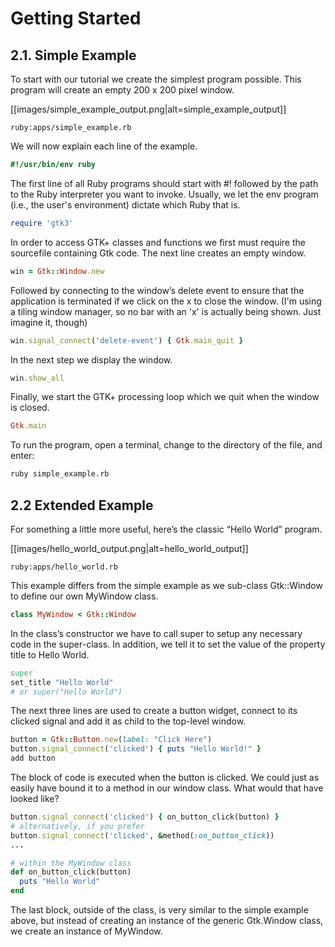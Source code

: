 # Getting Started

## 2.1. Simple Example

To start with our tutorial we create the simplest program possible. This program will create an empty 200 x 200 pixel window.

[[images/simple_example_output.png|alt=simple_example_output]]

```ruby:apps/simple_example.rb```

We will now explain each line of the example.

```ruby
#!/usr/bin/env ruby
```

The first line of all Ruby programs should start with #! followed by the path to the Ruby interpreter you want to invoke.  Usually, we let the env program (i.e., the user's environment) dictate which Ruby that is.

```ruby
require 'gtk3'
```
In order to access GTK+ classes and functions we first must require the sourcefile containing Gtk code. The next line creates an empty window.

```ruby
win = Gtk::Window.new
```

Followed by connecting to the window’s delete event to ensure that the application is terminated if we click on the x to close the window.  (I'm using a tiling window manager, so no bar with an 'x' is actually being shown.  Just imagine it, though)

```ruby
win.signal_connect('delete-event') { Gtk.main_quit }
```

In the next step we display the window.


```ruby
win.show_all
```

Finally, we start the GTK+ processing loop which we quit when the window is closed.

```ruby
Gtk.main
```

To run the program, open a terminal, change to the directory of the file, and enter:

```bash
ruby simple_example.rb
```

## 2.2 Extended Example

For something a little more useful, here’s the classic “Hello World” program.

[[images/hello_world_output.png|alt=hello_world_output]]

```ruby:apps/hello_world.rb```

This example differs from the simple example as we sub-class Gtk::Window to define our own MyWindow class.

```ruby
class MyWindow < Gtk::Window
```

In the class’s constructor we have to call super to setup any necessary code
in the super-class. In addition, we tell it to set the value of the property
title to Hello World.

```ruby
super  
set_title "Hello World"
# or super("Hello World")
```

The next three lines are used to create a button widget, connect to its clicked signal and add it as child to the top-level window.

```ruby
button = Gtk::Button.new(label: "Click Here")
button.signal_connect('clicked') { puts "Hello World!" }
add button
```

The block of code is executed when the button is clicked.  We could just as
easily have bound it to a method in our window class.  What would that have
looked like?

```ruby
button.signal_connect('clicked') { on_button_click(button) }
# alternatively, if you prefer
button.signal_connect('clicked', &method(:on_button_click))
...

# within the MyWindow class
def on_button_click(button)
  puts "Hello World"
end
```

The last block, outside of the class, is very similar to the simple example above, but instead of creating an instance of the generic Gtk.Window class, we create an instance of MyWindow.

